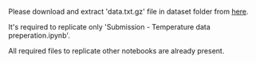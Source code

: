 Please download and extract 'data.txt.gz' file in dataset folder from [here](http://db.csail.mit.edu/labdata/data.txt.gz).


It's required to replicate only 'Submission - Temperature data preperation.ipynb'.


All required files to replicate other notebooks are already present.
